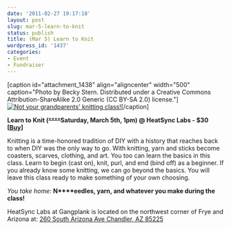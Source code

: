 ```yaml
---
date: '2011-02-27 19:17:18'
layout: post
slug: mar-5-learn-to-knit
status: publish
title: (Mar 5) Learn to Knit
wordpress_id: '1437'
categories:
- Event
- Fundraiser
---
```


[caption id="attachment_1438" align="aligncenter" width="500" caption="Photo by Becky Stern.  Distributed under a Creative Commons Attribution-ShareAlike 2.0 Generic (CC BY-SA 2.0) license."][![Not your grandparents' knitting class!](http://www.heatsynclabs.org/wp-content/uploads/2011/02/3221490182_3d604350d4.jpg)](http://www.flickr.com/photos/bekathwia/3221490182/in/photostream/)[/caption]

**Learn to Knit (<del></del>**<del>****</del>******Saturday, March 5th, 1pm****) @ HeatSync Labs - $30 [[Buy](../store/classes)]**

Knitting is a time-honored tradition of DIY with a history that reaches back to when DIY was the only way to go.  With knitting, yarn and sticks become coasters, scarves, clothing, and art. You too can learn the basics in this class.  Learn to begin (cast on), knit, purl, and end (bind off) as a beginner.  If you already know some knitting, we can go beyond the basics.  You will leave this class ready to make something of your own choosing.

_You take home_: **N****eedles, yarn, and whatever you make during the class!**

HeatSync Labs at Gangplank is located on the northwest corner of Frye and Arizona at:
[260 South Arizona Ave
Chandler, AZ 85225](http://maps.google.com/maps?f=q&source=s_q&hl=en&geocode=&q=260+south+arizona+avenue+chandler+az&sll=33.30078,-111.840713&sspn=0.008035,0.010021&ie=UTF8&hq=&hnear=260+S+Arizona+Ave,+Chandler,+Maricopa,+Arizona+85225&ll=33.299615,-111.841915&spn=0.008035,0.010021&z=16)
